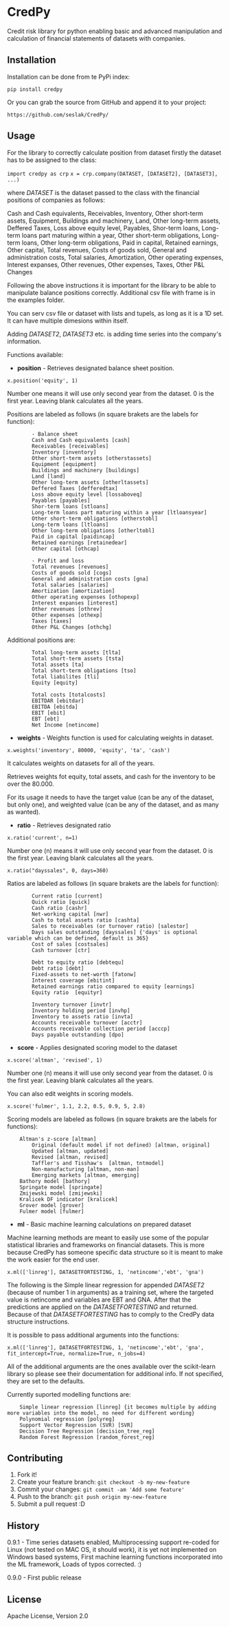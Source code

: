 # CredPy
Credit risk library for python enabling basic and advanced manipulation and
calculation of financial statements of datasets with companies.

## Installation

Installation can be done from te PyPi index:

`pip install credpy`

Or you can grab the source from GitHub and append it to your project:

`https://github.com/seslak/CredPy/`

## Usage
For the library to correctly calculate position from dataset firstly the
dataset has to be assigned to the class:

`import credpy as crp`
`x = crp.company(DATASET, [DATASET2], [DATASET3], ...)`

where _DATASET_ is the dataset passed to the class with the financial positions
of companies as follows: 

Cash and Cash equivalents, Receivables, Inventory, Other short-term assets, Equipment,  Buildings and machinery, Land, Other long-term assets, Deffered Taxes, Loss above equity level, Payables, Shor-term loans, Long-term loans part maturing within a year, Other short-term obligations, Long-term loans, Other long-term obligations, Paid in capital, Retained earnings, Other capital, Total revenues, Costs of goods sold, General and administration costs, Total salaries, Amortization, Other operating expenses, Interest expanses, Other revenues, Other expenses, Taxes, Other P&L Changes

Following the above instructions it is important for the library to be able to
manipulate balance positions correctly. Additional csv file with frame is in the examples folder.

You can serv csv file or dataset with lists and tupels, as long as it is a 1D set. It can have multiple dimesions within itself.

Adding _DATASET2_, _DATASET3_ etc. is adding time series into the company's information.

Functions available:

- **position** - Retrieves designated balance sheet position.

`
x.position('equity', 1)
`

Number one means it will use only second year from the dataset.
0 is the first year. Leaving blank calculates all the years.

Positions are labeled as follows (in square brakets are the labels for function):
            
            - Balance sheet
            Cash and Cash equivalents [cash]
            Receivables [receivables]
            Inventory [inventory]
            Other short-term assets [otherstassets]
            Equipment [equipment]
            Buildings and machinery [buildings]
            Land [land]
            Other long-term assets [otherltassets]
            Deffered Taxes [defferedtax]
            Loss above equity level [lossaboveq]
            Payables [payables]
            Shor-term loans [stloans]
            Long-term loans part maturing within a year [ltloansyear]
            Other short-term obligations [otherstobl]
            Long-term loans [ltloans]
            Other long-term obligations [otherltobl]
            Paid in capital [paidincap]
            Retained earnings [retainedear]
            Other capital [othcap]
            
            - Profit and loss                             
            Total revenues [revenues]
            Costs of goods sold [cogs]
            General and administration costs [gna]
            Total salaries [salaries]
            Amortization [amortization]
            Other operating expenses [othopexp]
            Interest expanses [interest]
            Other revenues [othrev]
            Other expenses [othexp]
            Taxes [taxes]
            Other P&L Changes [othchg]
            

Additional positions are:

            Total long-term assets [tlta]
            Total short-term assets [tsta]
            Total assets [ta]
            Total short-term obligations [tso]
            Total liabilites [tli]
            Equity [equity]
            
            Total costs [totalcosts]
            EBITDAR [ebitdar]
            EBITDA [ebitda]
            EBIT [ebit]
            EBT [ebt]
            Net Income [netincome]
            
- **weights** - Weights function is used for calculating weights in dataset.

`
x.weights('inventory', 80000, 'equity', 'ta', 'cash')
`

It calculates weights on datasets for all of the years.

Retrieves weights fot equity, total assets, and cash for the inventory to be over the 80.000.

For its usage it needs to have the target value (can be any of the dataset, but only one), and weighted value (can be any of the dataset, and as many as wanted).


- **ratio** - Retrieves designated ratio

`
x.ratio('current', n=1)
`

Number one (n) means it will use only second year from the dataset.
0 is the first year. Leaving blank calculates all the years.

`
x.ratio("dayssales", 0, days=360)
`

Ratios are labeled as follows (in square brakets are the labels for function):

            Current ratio [current]
            Quick ratio [quick]
            Cash ratio [cashr]
            Net-working capital [nwr]
            Cash to total assets ratio [cashta]
            Sales to receivables (or turnover ratio) [salestor]
            Days sales outstanding [dayssales] {'days' is optional variable which can be defined, default is 365}
            Cost of sales [costsales]
            Cash turnover [ctr]
            
            Debt to equity ratio [debtequ]
            Debt ratio [debt]
            Fixed-assets to net-worth [fatonw]
            Interest coverage [ebitint]
            Retained earnings ratio compared to equity [earnings]
            Equity ratio  [equityr]
            
            Inventory turnover [invtr]
            Inventory holding period [invhp]
            Inventory to assets ratio [invta]
            Accounts receivable turnover [acctr]
            Accounts receivable collection period [acccp]
            Days payable outstanding [dpo]
     

- **score** - Applies designated scoring model to the dataset

`
x.score('altman', 'revised', 1)
`

Number one (n) means it will use only second year from the dataset.
0 is the first year. Leaving blank calculates all the years.

You can also edit weights in scoring models.

`
x.score('fulmer', 1.1, 2.2, 0.5, 0.9, 5, 2.8)
`

Scoring models are labeled as follows (in square brakets are the labels for functions):

        Altman's z-score [altman]
            Original (default model if not defined) [altman, original]
            Updated [altman, updated]
            Revised [altman, revised]
            Taffler's and Tisshaw's  [altman, tntmodel]
            Non-manufacturing [altman, non-man]
            Emerging markets [altman, emerging]
        Bathory model [bathory]
        Springate model [springate]
        Zmijewski model [zmijewski]
        Kralicek DF indicator [kralicek]
        Grover model [grover]
        Fulmer model [fulmer]
		
- **ml** - Basic machine learning calculations on prepared dataset

Machine learning methods are meant to easily use some of the popular statistical libraries and frameworks on financial datasets.
This is more because CredPy has someone specific data structure so it is meant to make the work easier for the end user.

`
x.ml(['linreg'], DATASETFORTESTING, 1, 'netincome','ebt', 'gna')
`

The following is the Simple linear regression for appended _DATASET2_ (because of number 1 in arguments) as a training set, where the targeted value is netincome and variables are EBT and GNA.
After that the predictions are applied on the _DATASETFORTESTING_ and returned. Because of that _DATASETFORTESTING_ has to comply to the CredPy data structure instructions.

It is possible to pass additional arguments into the functions:

`
x.ml(['linreg'], DATASETFORTESTING, 1, 'netincome','ebt', 'gna', fit_intercept=True, normalize=True, n_jobs=4)
`

All of the additional arguments are the ones available over the scikit-learn library so please see their documentation for additional info. If not specified, they are set to the defaults.

Currently suported modelling functions are:

        Simple linear regression [linreg] {it becomes multiple by adding more variables into the model, no need for different wording}
        Polynomial regression [polyreg]
        Support Vector Regression (SVR) [SVR]
        Decision Tree Regression [decision_tree_reg]
        Random Forest Regression [random_forest_reg]


## Contributing
1. Fork it!
2. Create your feature branch: `git checkout -b my-new-feature`
3. Commit your changes: `git commit -am 'Add some feature'`
4. Push to the branch: `git push origin my-new-feature`
5. Submit a pull request :D

## History

0.9.1 - Time series datasets enabled,
		Multiprocessing support re-coded for Linux (not tested on MAC OS, it should work), it is yet not implemented on Windows based systems,
		First machine learning functions incorporated into the ML framework,
		Loads of typos corrected. :)

0.9.0 - First public release

## License
Apache License, Version 2.0